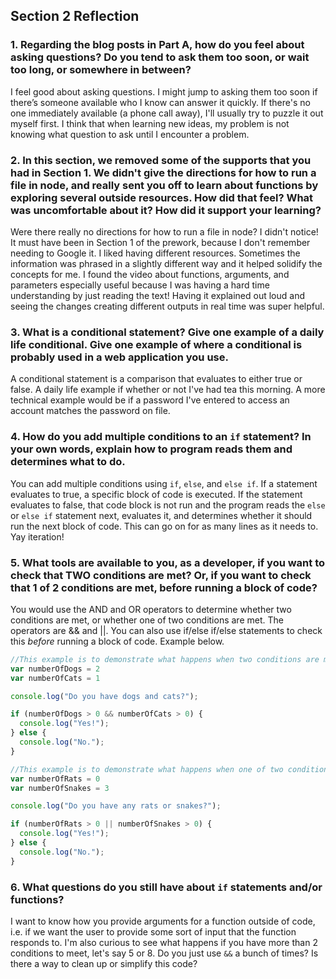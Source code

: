 ## Section 2 Reflection

### 1. Regarding the blog posts in Part A, how do you feel about asking questions? Do you tend to ask them too soon, or wait too long, or somewhere in between?

I feel good about asking questions. I might jump to asking them too soon if there’s someone available who I know can answer it quickly. If there's no one immediately available (a phone call away), I'll usually try to puzzle it out myself first. I think that when learning new ideas, my problem is not knowing what question to ask until I encounter a problem.

### 2. In this section, we removed some of the supports that you had in Section 1. We didn't give the directions for how to run a file in node, and really sent you off to learn about functions by exploring several outside resources. How did that feel? What was uncomfortable about it? How did it support your learning?

Were there really no directions for how to run a file in node? I didn't notice! It must have been in Section 1 of the prework, because I don't remember needing to Google it. I liked having different resources. Sometimes the information was phrased in a slightly different way and it helped solidify the concepts for me. I found the video about functions, arguments, and parameters especially useful because I was having a hard time understanding by just reading the text! Having it explained out loud and seeing the changes creating different outputs in real time was super helpful.

### 3. What is a conditional statement? Give one example of a daily life conditional. Give one example of where a conditional is probably used in a web application you use.

A conditional statement is a comparison that evaluates to either true or false. A daily life example if whether or not I've had tea this morning. A more technical example would be if a password I've entered to access an account matches the password on file.

### 4. How do you add multiple conditions to an `if` statement? In your own words, explain how to program reads them and determines what to do.

You can add multiple conditions using `if`, `else`, and `else if`. If a statement evaluates to true, a specific block of code is executed. If the statement evaluates to false, that code block is not run and the program reads the `else` or `else if` statement next, evaluates it, and determines whether it should run the next block of code. This can go on for as many lines as it needs to. Yay iteration!

### 5. What tools are available to you, as a developer, if you want to check that TWO conditions are met? Or, if you want to check that 1 of 2 conditions are met, before running a block of code?

You would use the AND and OR operators to determine whether two conditions are met, or whether one of two conditions are met. The operators are && and ||. You can also use if/else if/else statements to check this *before* running a block of code. Example below.

```JavaScript
//This example is to demonstrate what happens when two conditions are met.
var numberOfDogs = 2
var numberOfCats = 1

console.log("Do you have dogs and cats?");

if (numberOfDogs > 0 && numberOfCats > 0) {
  console.log("Yes!");
} else {
  console.log("No.");
}

//This example is to demonstrate what happens when one of two conditions are met.
var numberOfRats = 0
var numberOfSnakes = 3

console.log("Do you have any rats or snakes?");

if (numberOfRats > 0 || numberOfSnakes > 0) {
  console.log("Yes!");
} else {
  console.log("No.");
}
```

### 6. What questions do you still have about `if` statements and/or functions?

I want to know how you provide arguments for a function outside of code, i.e. if we want the user to provide some sort of input that the function responds to. I'm also curious to see what happens if you have more than 2 conditions to meet, let's say 5 or 8. Do you just use `&&` a bunch of times? Is there a way to clean up or simplify this code?
